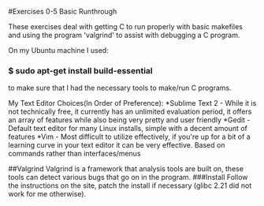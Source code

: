 #Exercises 0-5
Basic Runthrough

These exercises deal with getting C to run properly with basic makefiles and using the program 'valgrind' to assist with debugging a C program.

On my Ubuntu machine I used:
###	$ sudo apt-get install build-essential
to make sure that I had the necessary tools to make/run C programs.

My Text Editor Choices(In Order of Preference):
*Sublime Text 2 - While it is not technically free, it currently has an unlimited evaluation period, it offers an array of features while also being very pretty and user friendly
*Gedit - Default text editor for many Linux installs, simple with a decent amount of features
*Vim - Most difficult to utilize effectively, if you're up for a bit of a learning curve in your text editor it can be very effective. Based on commands rather than interfaces/menus

##Valgrind
Valgrind is a framework that analysis tools are built on, these tools can detect various bugs that go on in the program.
###Install
Follow the instructions on the site, patch the install if necessary (glibc 2.21 did not work for me otherwise).


